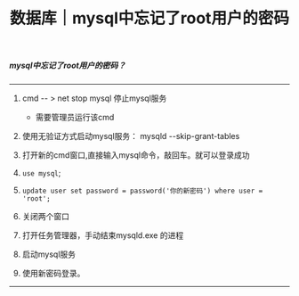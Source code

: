 ﻿---
layout: post
title: 数据库｜mysql中忘记了root用户的密码
categories: [数据库]
description: mysql中忘记了root用户的密码
keywords: 数据库
mermaid: false
sequence: false
flow: false
mathjax: false
mindmap: false
mindmap2: false
---

##### mysql中忘记了root用户的密码？

---
1. cmd -- > net stop mysql 停止mysql服务
	* 需要管理员运行该cmd
	
2. 使用无验证方式启动mysql服务： mysqld --skip-grant-tables
3. 打开新的cmd窗口,直接输入mysql命令，敲回车。就可以登录成功
4. `use mysql`;
5. `update user set password = password('你的新密码') where user = 'root';`
6. 关闭两个窗口
7. 打开任务管理器，手动结束mysqld.exe 的进程
8. 启动mysql服务
9. 使用新密码登录。
---

